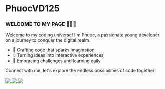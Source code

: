 # PhuocVD125
### WELCOME TO MY PAGE 👋👋👋

Welcome to my coding universe! I'm Phuoc, a passionate young developer on a journey to conquer the digital realm.

- 🚀 Crafting code that sparks imagination
- 💡 Turning ideas into interactive experiences
- 🌟 Embracing challenges and learning daily

Connect with me, let's explore the endless possibilities of code together!

<a href="[https://github.com/PhuocVD125/Club_Web_SpringMVC](https://github.com/PhuocVD125/Datting-Plan-SpringBoot)">
  <!-- Change the `github-readme-stats.anuraghazra1.vercel.app` to `github-readme-stats.vercel.app`  -->
  <img align="center" src="https://github-readme-stats.anuraghazra1.vercel.app/api/pin/?username=PhuocVD125&repo=Club_Web_SpringMVC&theme=radical" />
</a>    
<a href="https://github.com/PhuocVD125/Ecommerce-ReactJs-Springboot.git">
  <!-- Change the `github-readme-stats.anuraghazra1.vercel.app` to `github-readme-stats.vercel.app`  -->
  <img align="center" src="https://github-readme-stats.anuraghazra1.vercel.app/api/pin/?username=PhuocVD125&repo=Ecommerce-ReactJs-Springboot&theme=gruvbox" />
</a>  
<a href="https://github.com/PhuocVD125/Blog-Rest-Springboot">
  <!-- Change the `github-readme-stats.anuraghazra1.vercel.app` to `github-readme-stats.vercel.app`  -->
  <img align="center" src="https://github-readme-stats.anuraghazra1.vercel.app/api/pin/?username=PhuocVD125&repo=Blog-Rest-Springboot&theme=dracula" />
</a>  
